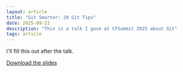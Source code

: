 ```yaml
---
layout: article
title: "Git Smarter: 20 Git Tips"
date: 2025-09-21
description: "This is a talk I gave at CFSummit 2025 about Git"
tags: article
---
```


I'll fill this out after the talk.

[Download the slides](/res/cf_summit_20_git_tips.pdf)